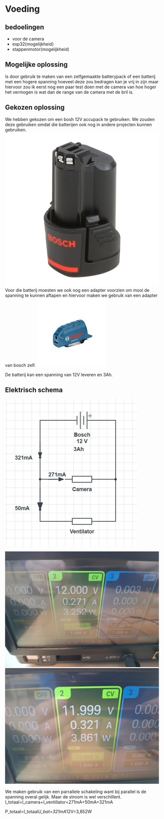 # Voeding

## bedoelingen 
-  voor de camera
-  esp32(mogelijkheid)
- stappenmotor(mogelijkheid)

## Mogelijke oplossing
Is door gebruik te maken van een zelfgemaakte batterypack of een batterij met een hogere spanning hoeveel deze zou bedragen kan je vrij in zijn maar hiervoor zou ik eerst nog een paar test doen met de camera van hoe hoger het vermogen is wat dan de range van de camera met de bril is. 

## Gekozen oplossing
We hebben gekozen om een bosh 12V accupack te gebruiken. We zouden deze gebruiken omdat die batterijen ook nog in andere projecten kunnen gebruiken. 
![Bosch batterij](/Video/afbeeldingen/Bosh%20batterij.jpg)
Voor die batterij moesten we ook nog een adapter voorzien om mooi de spanning te kunnen aftapen en hiervoor maken we gebruik van een adapter van bosch zelf.
![Bosch adapter](/Video/afbeeldingen/Bosch%20adapter.jpeg)

De batterij kan een spanning van 12V leveren en 3Ah. 

## Elektrisch schema
![elektrisch schema](/Video/afbeeldingen/elektrische%20schema.png)

![voeding camera](/Video/afbeeldingen/voeding%20camera.jpg)
![voeding totaal](/Video/afbeeldingen/voeding%20totaal.jpg)

We maken gebruik van een parrallele schakeling want bij parallel is de spanning overal gelijk. Maar de stroom is wel verschillent. 
I_totaal=I_camera+I_ventillator=271mA+50mA=321mA

P_totaal=I_totaal*U_bat=321mA*12V=3,852W


